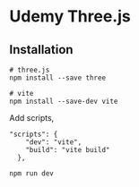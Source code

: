 # Udemy Three.js

## Installation

```
# three.js
npm install --save three

# vite
npm install --save-dev vite
```

Add scripts,

```
"scripts": {
    "dev": "vite",
    "build": "vite build"
  },
```

```
npm run dev
```
